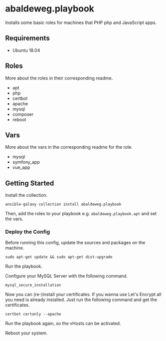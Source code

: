 # abaldeweg.playbook

Installs some basic roles for machines that PHP php and JavaScript apps.

## Requirements

- Ubuntu 18.04

## Roles

More about the roles in their corresponding readme.

- apt
- php
- certbot
- apache
- mysql
- composer
- reboot

## Vars

More about the vars in the corresponding readme for the role.

- mysql
- symfony_app
- vue_app

## Getting Started

Install the collection.

```shell
ansible-galaxy collection install abaldeweg.playbook
```

Then, add the roles to your playbook e.g. `abaldeweg.playbook.apt` and set the vars.

### Deploy the Config

Before running this config, update the sources and packages on the machine.

```shell
sudo apt-get update && sudo apt-get dist-upgrade
```

Run the playbook.

Configure your MySQL Server with the following command.

```shell
mysql_secure_installation
```

Now you can (re-)install your certificates. If you wanna use Let's Encrypt all you need is already installed. Just run the following command and get the certificates.

```shell
certbot certonly --apache
```

Run the playbook again, so the vHosts can be activated.

Reboot your system.
